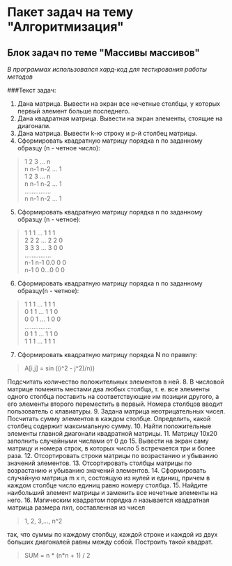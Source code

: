 # Пакет задач на тему "Алгоритмизация"
## Блок задач по теме "Массивы массивов"

_В программах использовался хард-код для тестирования работы методов_

###Текст задач:
1. Дана матрица. Вывести на экран все нечетные столбцы, у которых первый элемент больше последнего.
2. Дана квадратная матрица. Вывести на экран элементы, стоящие на диагонали. 
3. Дана матрица. Вывести k-ю строку и p-й столбец матрицы.
4. Сформировать квадратную матрицу порядка n по заданному образцу (n - четное число): <br/>
>1  2   3  ... n<br/>
   n n-1 n-2 ... 1<br/>
   1  2   3  ... n<br/>
   n n-1 n-2 ... 1<br/>
   ...............<br/>
   n n-1 n-2 ... 1<br/>
5. Сформировать квадратную матрицу порядка n по заданному образцу (n - четное):<br/>
>1 1 1 ... 1 1 1<br/>
2 2 2 ... 2 2 0<br/>
3 3 3 ... 3 0 0<br/>
...............<br/>
n-1 n-1 0.0 0 0<br/>
n-1 0 0...0 0 0<br/>
> 
6. Сформировать квадратную матрицу порядка n по заданному образцу(n - четное):<br/>
>1 1 1 ... 1 1 1<br/>
0 1 1 ... 1 1 0<br/>
0 0 1 ... 1 0 0<br/>
...............<br/>
0 1 1 ... 1 1 0<br/>
1 1 1 ... 1 1 1<br/>
>
7. Сформировать квадратную матрицу порядка N по правилу: 
>A[i,j] = sin ((i^2 - j^2)/n))

Подсчитать количество положительных элементов в ней.
8. В числовой матрице поменять местами два любых столбца, т. е. все элементы одного столбца поставить на соответствующие им позиции другого, а его элементы второго переместить в первый. Номера столбцов вводит пользователь с клавиатуры.
9. Задана матрица неотрицательных чисел. Посчитать сумму элементов в каждом столбце. Определить, какой столбец содержит максимальную сумму.
10. Найти положительные элементы главной диагонали квадратной матрицы.
11. Матрицу 10x20 заполнить случайными числами от 0 до 15. Вывести на экран саму матрицу и номера строк, в которых число 5 встречается три и более раза.
12. Отсортировать строки матрицы по возрастанию и убыванию значений элементов.
13. Отсортировать столбцы матрицы по возрастанию и убыванию значений элементов.
14. Сформировать случайную матрица m x n, состоящую из нулей и единиц, причем в каждом столбце число единиц равно номеру столбца.
15. Найдите наибольший элемент матрицы и заменить все нечетные элементы на него.
16. Магическим квадратом порядка _n_ называется квадратная матрица размера _nxn_, составленная из чисел 
>1, 2, 3,..., n^2 
> 
так, что суммы по каждому столбцу, каждой строке и каждой из двух больших диагоналей равны между собой. Построить такой квадрат.
>SUM = n * (n*n + 1) / 2

